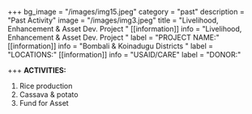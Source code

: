 +++
bg_image = "/images/img15.jpeg"
category = "past"
description = "Past Activity"
image = "/images/img3.jpeg"
title = "Livelihood,  Enhancement &  Asset Dev. Project "
[[information]]
info = "Livelihood,  Enhancement &  Asset Dev. Project "
label = "PROJECT NAME:"
[[information]]
info = "Bombali & Koinadugu  Districts "
label = "LOCATIONS:"
[[information]]
info = "USAID/CARE"
label = "DONOR:"

+++
**ACTIVITIES:**

1. Rice production
2. Cassava & potato
3. Fund for Asset